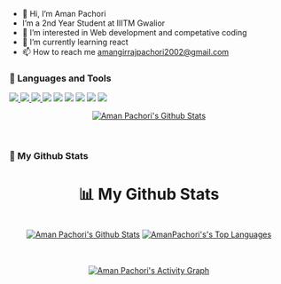 - 👋 Hi, I’m Aman Pachori
- I’m a 2nd Year Student at IIITM Gwalior
- 👀 I’m interested in Web development and competative coding
- 🌱 I’m currently learning react
- 📫 How to reach me amangirrajpachori2002@gmail.com

###  🚀 Languages and Tools
<a href="https://developer.mozilla.org/en-US/docs/Web/JavaScript" target="_blank"> <img src="https://img.icons8.com/color/48/000000/javascript.png"/> </a> 
    <a href="https://www.w3.org/html/" target="_blank"> <img src="https://img.icons8.com/color/48/000000/html-5.png"/> </a> 
    <a href="https://www.w3schools.com/css/" target="_blank"> <img src="https://img.icons8.com/color/48/000000/css3.png"/> </a> 
  <img src="https://img.icons8.com/color/48/000000/nodejs.png"/>
  <img src="https://img.icons8.com/color/48/000000/postgreesql.png"/>
  <img src="https://img.icons8.com/color/48/000000/c-programming.png"/>
  <img src="https://img.icons8.com/color/48/000000/c-plus-plus-logo.png"/>
  <img src="https://img.icons8.com/color/48/000000/git.png"/>
  <img src="https://img.icons8.com/doodle/48/000000/svetle.png"/>



<p align="center"> <a href="https://git.io/streak-stats"><img alt="Aman Pachori's Github Stats" src="https://github-readme-streak-stats.herokuapp.com/?user=AmanPachori&show_icons=true&count_private=true&theme=react&hide_border=true&bg_color=0D1117" /></a> </p>

<br />

### 👀 My Github Stats
<div align="center">
 
# 📊 My Github Stats

  <br/>
    <a href="https://github.com/AmanPachori/github-readme-stats"><img alt="Aman Pachori's Github Stats" src="https://github-readme-stats.vercel.app/api?username=AmanPachori&show_icons=true&count_private=true&theme=react&hide_border=true&bg_color=0D1117" /></a>
  <a href="https://github.com/AmanPachori/github-readme-stats"><img alt="AmanPachori's's Top Languages" src="https://github-readme-stats.vercel.app/api/top-langs/?username=AmanPachori&langs_count=8&count_private=true&layout=compact&theme=react&hide_border=true&bg_color=0D1117" /></a>

<br/>
<br/>
<br/>

<a href="https://github.com/AmanPachori/github-readme-activity-graph"><img alt="Aman Pachori's Activity Graph" src="https://activity-graph.herokuapp.com/graph?username=AmanPachori&bg_color=0D1117&color=5BCDEC&line=5BCDEC&point=FFFFFF&hide_border=true" /></a>

</div>
